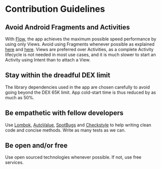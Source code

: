 # Contribution Guidelines

## Avoid Android Fragments and Activities
With [Flow](https://github.com/square/flow), the app achieves the maximum possible speed performance by using only Views. Avoid using Fragments whenever possible as explained [here](https://medium.com/square-corner-blog/advocating-against-android-fragments-81fd0b462c97) and [here](https://github.com/futurice/android-best-practices#activities-and-fragments). Views are preferred over Activities, as a complete Activity lifecycle is not needed in most use cases, and it is much slower to start an Activity using Intent than to attach a View.

## Stay within the dreadful DEX limit
The library dependencies used in the app are chosen carefully to avoid going beyond the DEX 65K limit. App cold-start time is thus reduced by as much as 50%.

## Be empathetic with fellow developers
Use [Lombok](https://projectlombok.org/), [AutoValue](https://github.com/google/auto/tree/master/value), [SpotBugs](https://spotbugs.github.io/) and [Checkstyle](http://checkstyle.sourceforge.net/) to help writing clean code and concise methods. Write as many tests as we can.

## Be open and/or free
Use open sourced technologies whenever possible. If not, use free services.
